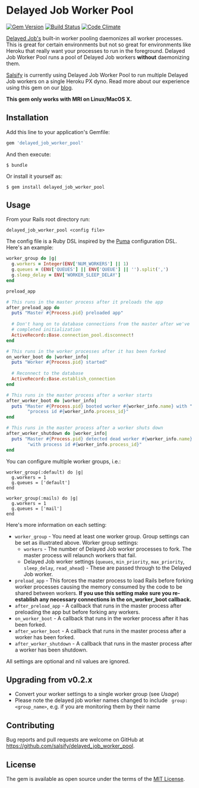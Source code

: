 # Delayed Job Worker Pool

[![Gem Version](https://badge.fury.io/rb/delayed_job_worker_pool.png)][gem]
[![Build Status](https://secure.travis-ci.org/salsify/delayed_job_worker_pool.png?branch=master)][travis]
[![Code Climate](https://codeclimate.com/github/salsify/delayed_job_worker_pool.png)][codeclimate]

[gem]: https://rubygems.org/gems/delayed_job_worker_pool
[travis]: http://travis-ci.org/salsify/delayed_job_worker_pool
[codeclimate]: https://codeclimate.com/github/salsify/delayed_job_worker_pool

[Delayed Job's](https://github.com/collectiveidea/delayed_job) built-in worker pooling daemonizes all worker processes. This is great for certain environments but not so great for environments like Heroku that really want your processes to run in the foreground. Delayed Job Worker Pool runs a pool of Delayed Job workers **without** daemonizing them.

[Salsify](http://salsify.com) is currently using Delayed Job Worker Pool to run multiple Delayed Job workers on a single Heroku PX dyno. Read more about our experience using this gem on our [blog](http://blog.salsify.com/engineering/delayed-job-worker-pooling).
 
**This gem only works with MRI on Linux/MacOS X.**

## Installation

Add this line to your application's Gemfile:

```ruby
gem 'delayed_job_worker_pool'
```

And then execute:

    $ bundle

Or install it yourself as:

    $ gem install delayed_job_worker_pool

## Usage

From your Rails root directory run:

```
delayed_job_worker_pool <config file>
```

The config file is a Ruby DSL inspired by the [Puma](https://github.com/puma/puma) configuration DSL. Here's an example:

```ruby
worker_group do |g|
  g.workers = Integer(ENV['NUM_WORKERS'] || 1)
  g.queues = (ENV['QUEUES'] || ENV['QUEUE'] || '').split(',')
  g.sleep_delay = ENV['WORKER_SLEEP_DELAY']
end

preload_app

# This runs in the master process after it preloads the app
after_preload_app do
  puts "Master #{Process.pid} preloaded app"
  
  # Don't hang on to database connections from the master after we've 
  # completed initialization
  ActiveRecord::Base.connection_pool.disconnect!
end

# This runs in the worker processes after it has been forked
on_worker_boot do |worker_info|
  puts "Worker #{Process.pid} started"
  
  # Reconnect to the database
  ActiveRecord::Base.establish_connection
end

# This runs in the master process after a worker starts
after_worker_boot do |worker_info|
  puts "Master #{Process.pid} booted worker #{worker_info.name} with " \
        "process id #{worker_info.process_id}"
end

# This runs in the master process after a worker shuts down
after_worker_shutdown do |worker_info|
  puts "Master #{Process.pid} detected dead worker #{worker_info.name} " \
        "with process id #{worker_info.process_id}"
end
```

You can configure multiple worker groups, i.e.:

```
worker_group(:default) do |g|
  g.workers = 1
  g.queues = ['default']
end

worker_group(:mails) do |g|
  g.workers = 1
  g.queues = ['mail']
end

```

Here's more information on each setting:

* `worker_group` - You need at least one worker group. Group settings can be set as illustrated above. Worker group settings:
  * `workers` - The number of Delayed Job worker processes to fork. The master process will relaunch workers that fail.
  * Delayed Job worker settings (`queues`, `min_priority`, `max_priority`, `sleep_delay`, `read_ahead`) - These are passed through to the Delayed Job worker.
* `preload_app` - This forces the master process to load Rails before forking worker processes causing the memory consumed by the code to be shared between workers. **If you use this setting make sure you re-establish any necessary connections in the on_worker_boot callback.**
* `after_preload_app` - A callback that runs in the master process after preloading the app but before forking any workers.
* `on_worker_boot` - A callback that runs in the worker process after it has been forked.
* `after_worker_boot` - A callback that runs in the master process after a worker has been forked.
* `after_worker_shutdown` - A callback that runs in the master process after a worker has been shutdown.

All settings are optional and nil values are ignored. 

## Upgrading from v0.2.x

* Convert your worker settings to a single worker group (see _Usage_)
* Please note the delayed job worker names changed to include ` group: <group_name>`, e.g. if you are monitoring them by their name

## Contributing

Bug reports and pull requests are welcome on GitHub at https://github.com/salsify/delayed_job_worker_pool.

## License

The gem is available as open source under the terms of the [MIT License](http://opensource.org/licenses/MIT).

